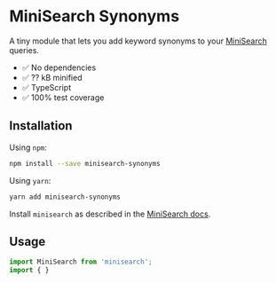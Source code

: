# MiniSearch Synonyms

A tiny module that lets you add keyword synonyms to your [MiniSearch](https://github.com/lucaong/minisearch) queries.

* ✅ No dependencies
* ✅ ?? kB minified
* ✅ TypeScript
* ✅ 100% test coverage

## Installation

Using `npm`:

```bash
npm install --save minisearch-synonyms
```

Using `yarn`:

```bash
yarn add minisearch-synonyms
```

Install `minisearch` as described in the [MiniSearch docs](https://github.com/lucaong/minisearch#installation).

## Usage

```typescript
import MiniSearch from 'minisearch';
import { }
```
